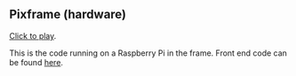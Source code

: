 ## Pixframe (hardware)

[Click to play](http://pixframe.kunakos.ro/).

This is the code running on a Raspberry Pi in the frame. Front end code can be found [here](http://github.com/kunaakos/pixframe).